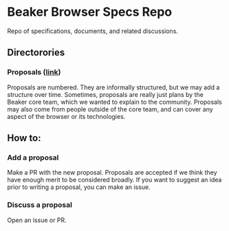 # Beaker Browser Specs Repo

Repo of specifications, documents, and related discussions.

## Directorories

### Proposals ([link](./proposals))

Proposals are numbered. They are informally structured, but we may add a structure over time. Sometimes, proposals are really just plans by the Beaker core team, which we wanted to explain to the community. Proposals may also come from people outside of the core team, and can cover any aspect of the browser or its technologies.

## How to:

### Add a proposal

Make a PR with the new proposal. Proposals are accepted if we think they have enough merit to be considered broadly. If you want to suggest an idea prior to writing a proposal, you can make an issue.

### Discuss a proposal

Open an issue or PR.